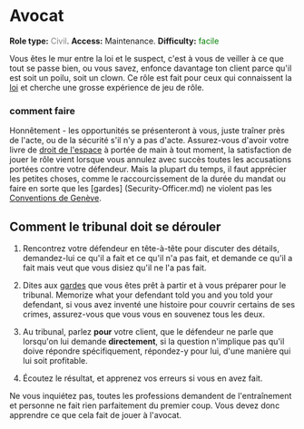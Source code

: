 # Avocat
**Role type:** <font color= "#808080">Civil</font>. **Access:** Maintenance. **Difficulty:** <font color="Green">facile</font>

Vous êtes le mur entre la loi et le suspect, c'est à vous de veiller à ce que tout se passe bien, ou vous savez, enfonce davantage ton client parce qu'il est soit un poilu, soit un clown. Ce rôle est fait pour ceux qui connaissent la [loi](Space-Law.md) et cherche une grosse expérience de jeu de rôle.

### comment faire

Honnêtement - les opportunités se présenteront à vous, juste traîner près de l'acte, ou de la sécurité s'il n'y a pas d'acte. Assurez-vous d'avoir votre livre de [droit de l'espace](Space-Law.md) à portée de main à tout moment, la satisfaction de jouer le rôle vient lorsque vous annulez avec succès toutes les accusations portées contre votre défendeur. Mais la plupart du temps, il faut apprécier les petites choses, comme le raccourcissement de la durée du mandat ou faire en sorte que les [gardes] (Security-Officer.md) ne violent pas les [Conventions de Genève](https://fr.wikipedia.org/wiki/Conventions_de_Genève).

## Comment le tribunal doit se dérouler

1) Rencontrez votre défendeur en tête-à-tête pour discuter des détails, demandez-lui ce qu'il a fait et ce qu'il n'a pas fait, et demande ce qu'il a fait mais veut que vous disiez qu'il ne l'a pas fait.

2) Dites aux [gardes](\3_HowToPlay\jobs\Security_roles\Security-Officer.md) que vous êtes prêt à partir et à vous préparer pour le tribunal. Memorize what your defendant told you and you told your defendant, si vous avez inventé une histoire pour couvrir certains de ses crimes, assurez-vous que vous vous en souvenez tous les deux.

3) Au tribunal, parlez **pour** votre client, que le défendeur ne parle que lorsqu'on lui demande **directement**,  si la question n'implique pas qu'il doive répondre spécifiquement, répondez-y pour lui, d'une manière qui lui soit profitable.

4) Écoutez le résultat, et apprenez vos erreurs si vous en avez fait.

Ne vous inquiétez pas, toutes les professions demandent de l'entraînement et personne ne fait rien parfaitement du premier coup. Vous devez donc apprendre ce que cela fait de jouer à l'avocat.
